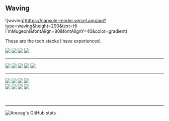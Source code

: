 ## Waving <a id="waving">
![waving](https://capsule-render.vercel.app/api?type=waving&height=200&text=Hi I`mMugeon!&fontAlign=80&fontAlignY=40&color=gradient)

These are the tech stacks I have experienced. 

<div> 
  
<img src="https://img.shields.io/badge/Java-F7DF1E?style=for-the-badge&logo=Java&logoColor=white">
  <img src="https://img.shields.io/badge/python-3776AB?style=for-the-badge&logo=python&logoColor=white"> 
<img src="https://img.shields.io/badge/Spring Boot-6DB33F?style=for-the-badge&logo=Spring Boot&logoColor=white"> 
  <img src="https://img.shields.io/badge/.NET-512BD4?style=for-the-badge&logo=C#&logoColor=white"> 
<hr>
  <img src="https://img.shields.io/badge/html5-E34F26?style=for-the-badge&logo=html5&logoColor=white">  <img src="https://img.shields.io/badge/css-1572B6?style=for-the-badge&logo=css3&logoColor=white"> <img src="https://img.shields.io/badge/javascript-F7DF1E?style=for-the-badge&logo=javascript&logoColor=black"> <img src="https://img.shields.io/badge/jquery-0769AD?style=for-the-badge&logo=jquery&logoColor=white">
  <img src="https://img.shields.io/badge/Unity-007396?style=for-the-badge&logo=Unity&logoColor=black"> 
  
  <hr>
  <img src="https://img.shields.io/badge/oracle-F80000?style=for-the-badge&logo=oracle&logoColor=white"> 
  <img src="https://img.shields.io/badge/apache tomcat-F8DC75?style=for-the-badge&logo=apachetomcat&logoColor=white">
  <img src="https://img.shields.io/badge/github-181717?style=for-the-badge&logo=github&logoColor=white">
  <img src="https://img.shields.io/badge/git-F05032?style=for-the-badge&logo=git&logoColor=white">
</br>
     <img src="https://img.shields.io/badge/Postman-6DB33F?style=for-the-badge&logo=Postman&logoColor=white">
  <img src="https://img.shields.io/badge/Figma-007396?style=for-the-badge&logo=Figma&logoColor=white">
  <img src="https://img.shields.io/badge/Adobe XD-FF61F6?style=for-the-badge&logo=Adobe XD&logoColor=white">
   <img src="https://img.shields.io/badge/Slack-4A154B?style=for-the-badge&logo=Slack&logoColor=white">

  <br>

<br>
<br>
<hr>

![Anurag's GitHub stats](https://github-readme-stats.vercel.app/api?username=KMGeon&show_icons=true&theme=radical)
